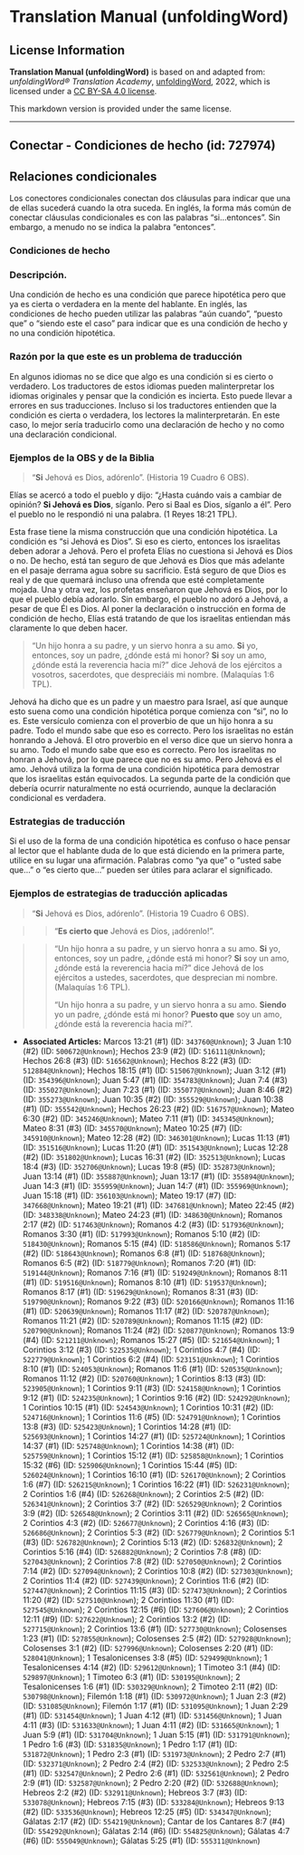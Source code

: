 # Translation Manual (unfoldingWord)

## License Information

**Translation Manual (unfoldingWord)** is based on and adapted from: _unfoldingWord® Translation Academy_, [unfoldingWord](https://unfoldingword.org/utw), 2022, which is licensed under a [CC BY-SA 4.0 license](https://creativecommons.org/licenses/by-sa/4.0/legalcode.en).

This markdown version is provided under the same license.



--------------------------------

## Conectar - Condiciones de hecho (id: 727974)

Relaciones condicionales
------------------------

Los conectores condicionales conectan dos cláusulas para indicar que una de ellas sucederá cuando la otra suceda. En inglés, la forma más común de conectar cláusulas condicionales es con las palabras “si…entonces”. Sin embargo, a menudo no se indica la palabra “entonces”.

### Condiciones de hecho

### Descripción.

Una condición de hecho es una condición que parece hipotética pero que ya es cierta o verdadera en la mente del hablante. En inglés, las condiciones de hecho pueden utilizar las palabras “aún cuando”, “puesto que” o “siendo este el caso” para indicar que es una condición de hecho y no una condición hipotética.

### Razón por la que este es un problema de traducción

En algunos idiomas no se dice que algo es una condición si es cierto o verdadero. Los traductores de estos idiomas pueden malinterpretar los idiomas originales y pensar que la condición es incierta. Esto puede llevar a errores en sus traducciones. Incluso si los traductores entienden que la condición es cierta o verdadera, los lectores la malinterpretarán. En este caso, lo mejor sería traducirlo como una declaración de hecho y no como una declaración condicional.

### Ejemplos de la OBS y de la Biblia

> “**Si** Jehová es Dios, adórenlo”. (Historia 19 Cuadro 6 OBS).

Elías se acercó a todo el pueblo y dijo: “¿Hasta cuándo vais a cambiar de opinión? **Si Jehová es Dios**, síganlo. Pero si Baal es Dios, síganlo a él”. Pero el pueblo no le respondió ni una palabra. (1 Reyes 18:21 TPL).

Esta frase tiene la misma construcción que una condición hipotética. La condición es “si Jehová es Dios”. Si eso es cierto, entonces los israelitas deben adorar a Jehová. Pero el profeta Elías no cuestiona si Jehová es Dios o no. De hecho, está tan seguro de que Jehová es Dios que más adelante en el pasaje derrama agua sobre su sacrificio. Está seguro de que Dios es real y de que quemará incluso una ofrenda que esté completamente mojada. Una y otra vez, los profetas enseñaron que Jehová es Dios, por lo que el pueblo debía adorarlo. Sin embargo, el pueblo no adoró a Jehová, a pesar de que Él es Dios. Al poner la declaración o instrucción en forma de condición de hecho, Elías está tratando de que los israelitas entiendan más claramente lo que deben hacer.

> “Un hijo honra a su padre, y un siervo honra a su amo. **Si** yo, entonces, soy un padre, ¿dónde está mi honor? **Si** soy un amo, ¿dónde está la reverencia hacia mí?” dice Jehová de los ejércitos a vosotros, sacerdotes, que despreciáis mi nombre. (Malaquías 1:6 TPL).

Jehová ha dicho que es un padre y un maestro para Israel, así que aunque esto suena como una condición hipotética porque comienza con “si”, no lo es. Este versículo comienza con el proverbio de que un hijo honra a su padre. Todo el mundo sabe que eso es correcto. Pero los israelitas no están honrando a Jehová. El otro proverbio en el verso dice que un siervo honra a su amo. Todo el mundo sabe que eso es correcto. Pero los israelitas no honran a Jehová, por lo que parece que no es su amo. Pero Jehová es el amo. Jehová utiliza la forma de una condición hipotética para demostrar que los israelitas están equivocados. La segunda parte de la condición que debería ocurrir naturalmente no está ocurriendo, aunque la declaración condicional es verdadera.

### Estrategias de traducción

Si el uso de la forma de una condición hipotética es confuso o hace pensar al lector que el hablante duda de lo que está diciendo en la primera parte, utilice en su lugar una afirmación. Palabras como “ya que” o “usted sabe que…” o “es cierto que…” pueden ser útiles para aclarar el significado.

### Ejemplos de estrategias de traducción aplicadas

> “**Si** Jehová es Dios, adórenlo”. (Historia 19 Cuadro 6 OBS).

> > “**Es cierto que** Jehová es Dios, ¡adórenlo!”.

> > “Un hijo honra a su padre, y un siervo honra a su amo. **Si** yo, entonces, soy un padre, ¿dónde está mi honor? **Si** soy un amo, ¿dónde está la reverencia hacia mí?” dice Jehová de los ejércitos a ustedes, sacerdotes, que desprecian mi nombre. (Malaquías 1:6 TPL).
> > 
> > “Un hijo honra a su padre, y un siervo honra a su amo. **Siendo** yo un padre, ¿dónde está mi honor? **Puesto que** soy un amo, ¿dónde está la reverencia hacia mí?”.

* **Associated Articles:** Marcos 13:21 (#1) (ID: `343760@Unknown`); 3 Juan 1:10 (#2) (ID: `500672@Unknown`); Hechos 23:9 (#2) (ID: `516111@Unknown`); Hechos 26:8 (#3) (ID: `516562@Unknown`); Hechos 8:22 (#3) (ID: `512884@Unknown`); Hechos 18:15 (#1) (ID: `515067@Unknown`); Juan 3:12 (#1) (ID: `354396@Unknown`); Juan 5:47 (#1) (ID: `354783@Unknown`); Juan 7:4 (#3) (ID: `355027@Unknown`); Juan 7:23 (#1) (ID: `355077@Unknown`); Juan 8:46 (#2) (ID: `355273@Unknown`); Juan 10:35 (#2) (ID: `355529@Unknown`); Juan 10:38 (#1) (ID: `355542@Unknown`); Hechos 26:23 (#2) (ID: `516757@Unknown`); Mateo 6:30 (#2) (ID: `345246@Unknown`); Mateo 7:11 (#1) (ID: `345345@Unknown`); Mateo 8:31 (#3) (ID: `345570@Unknown`); Mateo 10:25 (#7) (ID: `345910@Unknown`); Mateo 12:28 (#2) (ID: `346301@Unknown`); Lucas 11:13 (#1) (ID: `351516@Unknown`); Lucas 11:20 (#1) (ID: `351543@Unknown`); Lucas 12:28 (#2) (ID: `351802@Unknown`); Lucas 16:31 (#2) (ID: `352513@Unknown`); Lucas 18:4 (#3) (ID: `352706@Unknown`); Lucas 19:8 (#5) (ID: `352873@Unknown`); Juan 13:14 (#1) (ID: `355887@Unknown`); Juan 13:17 (#1) (ID: `355894@Unknown`); Juan 14:3 (#1) (ID: `355959@Unknown`); Juan 14:7 (#1) (ID: `355969@Unknown`); Juan 15:18 (#1) (ID: `356103@Unknown`); Mateo 19:17 (#7) (ID: `347668@Unknown`); Mateo 19:21 (#1) (ID: `347681@Unknown`); Mateo 22:45 (#2) (ID: `348338@Unknown`); Mateo 24:23 (#1) (ID: `348630@Unknown`); Romanos 2:17 (#2) (ID: `517463@Unknown`); Romanos 4:2 (#3) (ID: `517936@Unknown`); Romanos 3:30 (#1) (ID: `517993@Unknown`); Romanos 5:10 (#2) (ID: `518430@Unknown`); Romanos 5:15 (#4) (ID: `518586@Unknown`); Romanos 5:17 (#2) (ID: `518643@Unknown`); Romanos 6:8 (#1) (ID: `518768@Unknown`); Romanos 6:5 (#2) (ID: `518779@Unknown`); Romanos 7:20 (#1) (ID: `519144@Unknown`); Romanos 7:16 (#1) (ID: `519249@Unknown`); Romanos 8:11 (#1) (ID: `519516@Unknown`); Romanos 8:10 (#1) (ID: `519537@Unknown`); Romanos 8:17 (#1) (ID: `519629@Unknown`); Romanos 8:31 (#3) (ID: `519790@Unknown`); Romanos 9:22 (#3) (ID: `520166@Unknown`); Romanos 11:16 (#1) (ID: `520639@Unknown`); Romanos 11:17 (#2) (ID: `520787@Unknown`); Romanos 11:21 (#2) (ID: `520789@Unknown`); Romanos 11:15 (#2) (ID: `520790@Unknown`); Romanos 11:24 (#2) (ID: `520877@Unknown`); Romanos 13:9 (#4) (ID: `521211@Unknown`); Romanos 15:27 (#5) (ID: `521654@Unknown`); 1 Corintios 3:12 (#3) (ID: `522535@Unknown`); 1 Corintios 4:7 (#4) (ID: `522779@Unknown`); 1 Corintios 6:2 (#4) (ID: `523151@Unknown`); 1 Corintios 8:10 (#1) (ID: `524053@Unknown`); Romanos 11:6 (#1) (ID: `520535@Unknown`); Romanos 11:12 (#2) (ID: `520760@Unknown`); 1 Corintios 8:13 (#3) (ID: `523905@Unknown`); 1 Corintios 9:11 (#3) (ID: `524158@Unknown`); 1 Corintios 9:12 (#1) (ID: `524235@Unknown`); 1 Corintios 9:16 (#2) (ID: `524292@Unknown`); 1 Corintios 10:15 (#1) (ID: `524543@Unknown`); 1 Corintios 10:31 (#2) (ID: `524716@Unknown`); 1 Corintios 11:6 (#5) (ID: `524791@Unknown`); 1 Corintios 13:8 (#3) (ID: `525423@Unknown`); 1 Corintios 14:28 (#1) (ID: `525693@Unknown`); 1 Corintios 14:27 (#1) (ID: `525724@Unknown`); 1 Corintios 14:37 (#1) (ID: `525748@Unknown`); 1 Corintios 14:38 (#1) (ID: `525759@Unknown`); 1 Corintios 15:12 (#1) (ID: `525858@Unknown`); 1 Corintios 15:32 (#6) (ID: `525906@Unknown`); 1 Corintios 15:44 (#5) (ID: `526024@Unknown`); 1 Corintios 16:10 (#1) (ID: `526170@Unknown`); 2 Corintios 1:6 (#7) (ID: `526215@Unknown`); 1 Corintios 16:22 (#1) (ID: `526231@Unknown`); 2 Corintios 1:6 (#4) (ID: `526268@Unknown`); 2 Corintios 2:5 (#2) (ID: `526341@Unknown`); 2 Corintios 3:7 (#2) (ID: `526529@Unknown`); 2 Corintios 3:9 (#2) (ID: `526548@Unknown`); 2 Corintios 3:11 (#2) (ID: `526565@Unknown`); 2 Corintios 4:3 (#2) (ID: `526677@Unknown`); 2 Corintios 4:16 (#3) (ID: `526686@Unknown`); 2 Corintios 5:3 (#2) (ID: `526779@Unknown`); 2 Corintios 5:1 (#3) (ID: `526782@Unknown`); 2 Corintios 5:13 (#2) (ID: `526832@Unknown`); 2 Corintios 5:16 (#4) (ID: `526882@Unknown`); 2 Corintios 7:8 (#8) (ID: `527043@Unknown`); 2 Corintios 7:8 (#2) (ID: `527050@Unknown`); 2 Corintios 7:14 (#2) (ID: `527094@Unknown`); 2 Corintios 10:8 (#2) (ID: `527303@Unknown`); 2 Corintios 11:4 (#2) (ID: `527439@Unknown`); 2 Corintios 11:6 (#2) (ID: `527447@Unknown`); 2 Corintios 11:15 (#3) (ID: `527473@Unknown`); 2 Corintios 11:20 (#2) (ID: `527510@Unknown`); 2 Corintios 11:30 (#1) (ID: `527545@Unknown`); 2 Corintios 12:15 (#6) (ID: `527606@Unknown`); 2 Corintios 12:11 (#9) (ID: `527622@Unknown`); 2 Corintios 13:2 (#2) (ID: `527715@Unknown`); 2 Corintios 13:6 (#1) (ID: `527730@Unknown`); Colosenses 1:23 (#1) (ID: `527855@Unknown`); Colosenses 2:5 (#2) (ID: `527928@Unknown`); Colosenses 3:1 (#2) (ID: `527996@Unknown`); Colosenses 2:20 (#1) (ID: `528041@Unknown`); 1 Tesalonicenses 3:8 (#5) (ID: `529499@Unknown`); 1 Tesalonicenses 4:14 (#2) (ID: `529612@Unknown`); 1 Timoteo 3:1 (#4) (ID: `529897@Unknown`); 1 Timoteo 6:3 (#1) (ID: `530195@Unknown`); 2 Tesalonicenses 1:6 (#1) (ID: `530329@Unknown`); 2 Timoteo 2:11 (#2) (ID: `530798@Unknown`); Filemón 1:18 (#1) (ID: `530972@Unknown`); 1 Juan 2:3 (#2) (ID: `531085@Unknown`); Filemón 1:17 (#1) (ID: `531095@Unknown`); 1 Juan 2:29 (#1) (ID: `531454@Unknown`); 1 Juan 4:12 (#1) (ID: `531456@Unknown`); 1 Juan 4:11 (#3) (ID: `531633@Unknown`); 1 Juan 4:11 (#2) (ID: `531665@Unknown`); 1 Juan 5:9 (#1) (ID: `531704@Unknown`); 1 Juan 5:15 (#1) (ID: `531791@Unknown`); 1 Pedro 1:6 (#3) (ID: `531835@Unknown`); 1 Pedro 1:17 (#1) (ID: `531872@Unknown`); 1 Pedro 2:3 (#1) (ID: `531973@Unknown`); 2 Pedro 2:7 (#1) (ID: `532371@Unknown`); 2 Pedro 2:4 (#2) (ID: `532533@Unknown`); 2 Pedro 2:5 (#1) (ID: `532547@Unknown`); 2 Pedro 2:6 (#1) (ID: `532561@Unknown`); 2 Pedro 2:9 (#1) (ID: `532587@Unknown`); 2 Pedro 2:20 (#2) (ID: `532688@Unknown`); Hebreos 2:2 (#2) (ID: `532911@Unknown`); Hebreos 3:7 (#3) (ID: `533078@Unknown`); Hebreos 7:15 (#3) (ID: `533284@Unknown`); Hebreos 9:13 (#2) (ID: `533536@Unknown`); Hebreos 12:25 (#5) (ID: `534347@Unknown`); Gálatas 2:17 (#2) (ID: `554219@Unknown`); Cantar de los Cantares 8:7 (#4) (ID: `554292@Unknown`); Gálatas 2:14 (#6) (ID: `554825@Unknown`); Gálatas 4:7 (#6) (ID: `555049@Unknown`); Gálatas 5:25 (#1) (ID: `555311@Unknown`)


